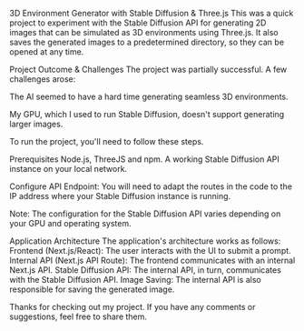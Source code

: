 3D Environment Generator with Stable Diffusion & Three.js
This was a quick project to experiment with the Stable Diffusion API for generating 2D images that can be simulated as 3D environments using Three.js. It also saves the generated images to a predetermined directory, so they can be opened at any time.

Project Outcome & Challenges
The project was partially successful. A few challenges arose:

The AI seemed to have a hard time generating seamless 3D environments.

My GPU, which I used to run Stable Diffusion, doesn't support generating larger images.

To run the project, you'll need to follow these steps.

Prerequisites
Node.js, ThreeJS and npm.
A working Stable Diffusion API instance on your local network.

Configure API Endpoint:
You will need to adapt the routes in the code to the IP address where your Stable Diffusion instance is running.

Note: The configuration for the Stable Diffusion API varies depending on your GPU and operating system.

Application Architecture
The application's architecture works as follows:
Frontend (Next.js/React): The user interacts with the UI to submit a prompt.
Internal API (Next.js API Route): The frontend communicates with an internal Next.js API.
Stable Diffusion API: The internal API, in turn, communicates with the Stable Diffusion API.
Image Saving: The internal API is also responsible for saving the generated image.

Thanks for checking out my project. If you have any comments or suggestions, feel free to share them.